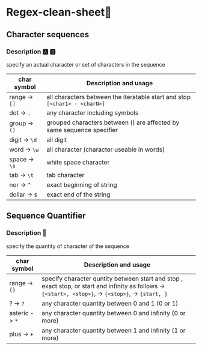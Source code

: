 # Regex-clean-sheet🔎

## Character sequences 

### Description 🅰️ 🅱️
specify an actual character or set of characters in the sequence

char symbol     |     Description and usage
----------------|---------------------------
range -> `[]`   | all characters between the iteratable start and stop  `[<char1> - <charN>]`
dot -> `.`      | any character including symbols
group -> `()`   | grouped characters between () are affected by same sequence specifier
digit -> `\d`   | all digit
word -> `\w`    | all character (character useable in words)
space -> `\s`   | white space character
tab -> `\t`     | tab character
nor -> `^`      | exact beginning of string
dollar -> `$`   | exact end of the string


## Sequence Quantifier 

### Description 🧮
specify the quantity of character of the sequence

char symbol          |     Description and usage
---------------------|---------------------------
range -> `{}`        | specify character quntity between start and stop , exact stop, or start and infinity as follows -> `{<start>, <stop>}`,  -> `{<stop>}`, -> `{start, }` 
? ->  `?`            | any character quantity between 0 and 1 (0 or 1)
asteric -> `*`       | any character quantity between 0 and infinity (0 or more)
plus -> `+`          | any character quantity between 1 and infinity (1 or more)

